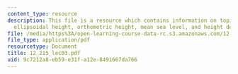 ```yaml
---
content_type: resource
description: This file is a resource which contains information on topics like heights,
  ellipsoidal height, orthometric height, mean sea level, and height determination.
file: /media/https%3A/open-learning-course-data-rc.s3.amazonaws.com/12-215-modern-navigation-fall-2006/9c7212a8eb59e31fa12e8491667da766_12_215_lec03.pdf
file_type: application/pdf
resourcetype: Document
title: 12_215_lec03.pdf
uid: 9c7212a8-eb59-e31f-a12e-8491667da766
---
```

